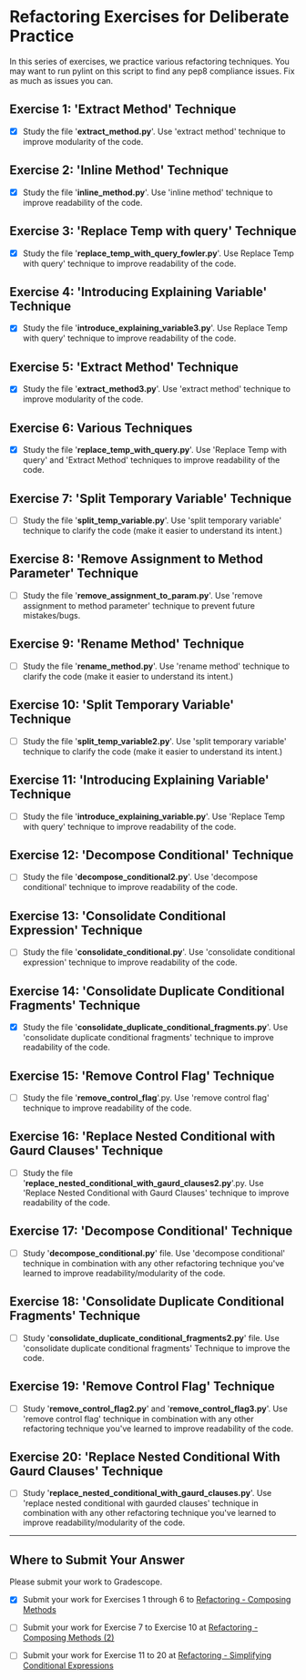 # Refactoring Exercises for Deliberate Practice

In this series of exercises, we practice various refactoring techniques. You may want to run pylint on this script to find any pep8 compliance issues. Fix as much as issues you can.

## Exercise 1: 'Extract Method' Technique

- [X] Study the file '**extract_method.py**'. Use 'extract method' technique to improve modularity of the code.

## Exercise 2: 'Inline Method' Technique

- [X] Study the file '**inline_method.py**'. Use 'inline method' technique to improve readability of the code.

## Exercise 3: 'Replace Temp with query' Technique

- [X] Study the file '**replace_temp_with_query_fowler.py**'. Use Replace Temp with query' technique to improve readability of the code.

## Exercise 4: 'Introducing Explaining Variable' Technique

- [X] Study the file '**introduce_explaining_variable3.py**'. Use Replace Temp with query' technique to improve readability of the code.

## Exercise 5: 'Extract Method' Technique

- [X] Study the file '**extract_method3.py**'. Use 'extract method' technique to improve modularity of the code.

## Exercise 6: Various Techniques

- [X] Study the file '**replace_temp_with_query.py**'. Use 'Replace Temp with query' and 'Extract Method' techniques to improve readability of the code.

## Exercise 7: 'Split Temporary Variable' Technique

- [ ] Study the file '**split_temp_variable.py**'. Use 'split temporary variable' technique to clarify the code (make it easier to understand its intent.)

## Exercise 8: 'Remove Assignment to Method Parameter' Technique

- [ ] Study the file '**remove_assignment_to_param.py**'. Use 'remove assignment to method parameter' technique to prevent future mistakes/bugs.

## Exercise 9: 'Rename Method' Technique

- [ ] Study the file '**rename_method.py**'. Use 'rename method' technique to clarify the code (make it easier to understand its intent.)

## Exercise 10: 'Split Temporary Variable' Technique

- [ ] Study the file '**split_temp_variable2.py**'. Use 'split temporary variable' technique to clarify the code (make it easier to understand its intent.)

## Exercise 11: 'Introducing Explaining Variable' Technique

- [ ] Study the file '**introduce_explaining_variable.py**'. Use 'Replace Temp with query' technique to improve readability of the code.

## Exercise 12: 'Decompose Conditional' Technique

- [ ] Study the file '**decompose_conditional2.py**'. Use 'decompose conditional' technique to improve readability of the code.

## Exercise  13: 'Consolidate Conditional Expression' Technique

- [ ] Study the file '**consolidate_conditional.py**'. Use 'consolidate conditional expression' technique to improve readability of the code.

## Exercise  14: 'Consolidate Duplicate Conditional Fragments' Technique

- [X] Study the file '**consolidate_duplicate_conditional_fragments.py**'. Use 'consolidate duplicate conditional fragments' technique to improve readability of the code.

## Exercise  15: 'Remove Control Flag' Technique

- [ ] Study the file '**remove_control_flag**'.py. Use 'remove control flag' technique to improve readability of the code.

## Exercise  16: 'Replace Nested Conditional with Gaurd Clauses' Technique

- [ ] Study the file '**replace_nested_conditional_with_gaurd_clauses2.py**'.py. Use 'Replace Nested Conditional with Gaurd Clauses' technique to improve readability of the code.

## Exercise  17: 'Decompose Conditional' Technique

- [ ] Study '**decompose_conditional.py**' file. Use 'decompose conditional' technique in combination with any other refactoring technique you've learned to improve readability/modularity of the code.

## Exercise  18: 'Consolidate Duplicate Conditional Fragments' Technique

- [ ] Study '**consolidate_duplicate_conditional_fragments2.py**' file. Use 'consolidate duplicate conditional fragments' Technique to improve the code.

## Exercise 19: 'Remove Control Flag' Technique

- [ ] Study '**remove_control_flag2.py**' and '**remove_control_flag3.py**'. Use 'remove control flag' technique in combination with any other refactoring technique you've learned to improve readability of the code.

## Exercise 20: 'Replace Nested Conditional With Gaurd Clauses' Technique

- [ ] Study '**replace_nested_conditional_with_gaurd_clauses.py**'. Use 'replace nested conditional with gaurded clauses' technique in combination with any other refactoring technique you've learned to improve readability/modularity of the code.

---

## Where to Submit Your Answer

Please submit your work to Gradescope.

- [X] Submit your work for Exercises 1 through 6 to [Refactoring - Composing Methods](https://www.gradescope.com/courses/206382/assignments/992928)

- [ ] Submit your work for Exercise 7 to Exercise 10 at [Refactoring - Composing Methods (2)](https://www.gradescope.com/courses/206382/assignments/1007195)

- [ ] Submit your work for Exercise 11 to 20 at [Refactoring - Simplifying Conditional Expressions](https://www.gradescope.com/courses/206382/assignments/1013900)
